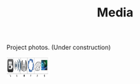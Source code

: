 ﻿---
layout: page
title: Media
permalink: /Media/
---





<p>Project photos. (Under construction)</p>

<img src="Logo Big.jpg" width="100" height="50" alt="">




